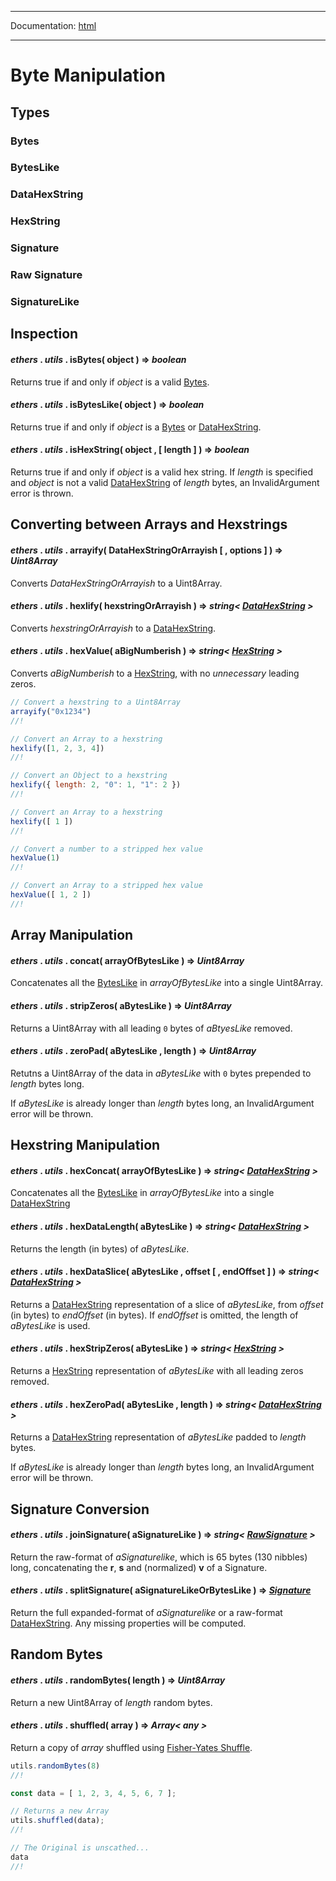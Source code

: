 -----

Documentation: [html](https://docs-beta.ethers.io/)

-----

Byte Manipulation
=================

Types
-----

### Bytes

### BytesLike

### DataHexString

### HexString

### Signature

### Raw Signature

### SignatureLike

Inspection
----------

#### *ethers* . *utils* . **isBytes**( object ) => *boolean*

Returns true if and only if *object* is a valid [Bytes](/api/utils/bytes/#Bytes).


#### *ethers* . *utils* . **isBytesLike**( object ) => *boolean*

Returns true if and only if *object* is a [Bytes](/api/utils/bytes/#Bytes) or [DataHexString](/api/utils/bytes/#DataHexString).


#### *ethers* . *utils* . **isHexString**( object , [ length ] ) => *boolean*

Returns true if and only if *object* is a valid hex string. If *length* is specified and *object* is not a valid [DataHexString](/api/utils/bytes/#DataHexString) of *length* bytes, an InvalidArgument error is thrown.


Converting between Arrays and Hexstrings
----------------------------------------

#### *ethers* . *utils* . **arrayify**( DataHexStringOrArrayish [ , options ] ) => *Uint8Array*

Converts *DataHexStringOrArrayish* to a Uint8Array.


#### *ethers* . *utils* . **hexlify**( hexstringOrArrayish ) => *string< [DataHexString](/api/utils/bytes/#DataHexString) >*

Converts *hexstringOrArrayish* to a [DataHexString](/api/utils/bytes/#DataHexString).


#### *ethers* . *utils* . **hexValue**( aBigNumberish ) => *string< [HexString](/api/utils/bytes/#HexString) >*

Converts *aBigNumberish* to a [HexString](/api/utils/bytes/#HexString), with no *unnecessary* leading zeros.


```javascript
// Convert a hexstring to a Uint8Array
arrayify("0x1234")
//!

// Convert an Array to a hexstring
hexlify([1, 2, 3, 4])
//!

// Convert an Object to a hexstring
hexlify({ length: 2, "0": 1, "1": 2 })
//!

// Convert an Array to a hexstring
hexlify([ 1 ])
//!

// Convert a number to a stripped hex value
hexValue(1)
//!

// Convert an Array to a stripped hex value
hexValue([ 1, 2 ])
//!
```

Array Manipulation
------------------

#### *ethers* . *utils* . **concat**( arrayOfBytesLike ) => *Uint8Array*

Concatenates all the [BytesLike](/api/utils/bytes/#BytesLike) in *arrayOfBytesLike* into a single Uint8Array.


#### *ethers* . *utils* . **stripZeros**( aBytesLike ) => *Uint8Array*

Returns a Uint8Array with all leading `0` bytes of *aBtyesLike* removed.


#### *ethers* . *utils* . **zeroPad**( aBytesLike , length ) => *Uint8Array*

Retutns a Uint8Array of the data in *aBytesLike* with `0` bytes prepended to *length* bytes long.

If *aBytesLike* is already longer than *length* bytes long, an InvalidArgument error will be thrown.


Hexstring Manipulation
----------------------

#### *ethers* . *utils* . **hexConcat**( arrayOfBytesLike ) => *string< [DataHexString](/api/utils/bytes/#DataHexString) >*

Concatenates all the [BytesLike](/api/utils/bytes/#BytesLike) in *arrayOfBytesLike* into a single [DataHexString](/api/utils/bytes/#DataHexString)


#### *ethers* . *utils* . **hexDataLength**( aBytesLike ) => *string< [DataHexString](/api/utils/bytes/#DataHexString) >*

Returns the length (in bytes) of *aBytesLike*.


#### *ethers* . *utils* . **hexDataSlice**( aBytesLike , offset [ , endOffset ] ) => *string< [DataHexString](/api/utils/bytes/#DataHexString) >*

Returns a [DataHexString](/api/utils/bytes/#DataHexString) representation of a slice of *aBytesLike*, from *offset* (in bytes) to *endOffset* (in bytes). If *endOffset* is omitted, the length of *aBytesLike* is used.


#### *ethers* . *utils* . **hexStripZeros**( aBytesLike ) => *string< [HexString](/api/utils/bytes/#HexString) >*

Returns a [HexString](/api/utils/bytes/#HexString) representation of *aBytesLike* with all leading zeros removed.


#### *ethers* . *utils* . **hexZeroPad**( aBytesLike , length ) => *string< [DataHexString](/api/utils/bytes/#DataHexString) >*

Returns a [DataHexString](/api/utils/bytes/#DataHexString) representation of *aBytesLike* padded to *length* bytes.

If *aBytesLike* is already longer than *length* bytes long, an InvalidArgument error will be thrown.


Signature Conversion
--------------------

#### *ethers* . *utils* . **joinSignature**( aSignatureLike ) => *string< [RawSignature](/api/utils/bytes/#signature-raw) >*

Return the raw-format of *aSignaturelike*, which is 65 bytes (130 nibbles) long, concatenating the **r**, **s** and (normalized) **v** of a Signature.


#### *ethers* . *utils* . **splitSignature**( aSignatureLikeOrBytesLike ) => *[Signature](/api/utils/bytes/#Signature)*

Return the full expanded-format of *aSignaturelike* or a raw-format [DataHexString](/api/utils/bytes/#DataHexString). Any missing properties will be computed.


Random Bytes
------------

#### *ethers* . *utils* . **randomBytes**( length ) => *Uint8Array*

Return a new Uint8Array of *length* random bytes.


#### *ethers* . *utils* . **shuffled**( array ) => *Array< any >*

Return a copy of *array* shuffled using [Fisher-Yates Shuffle](https://en.wikipedia.org/wiki/Fisher-Yates_shuffle).


```javascript
utils.randomBytes(8)
//!

const data = [ 1, 2, 3, 4, 5, 6, 7 ];

// Returns a new Array
utils.shuffled(data);
//!

// The Original is unscathed...
data
//!
```

